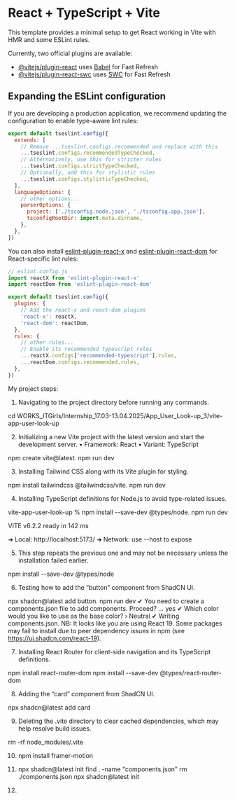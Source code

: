 # React + TypeScript + Vite

This template provides a minimal setup to get React working in Vite with HMR and some ESLint rules.

Currently, two official plugins are available:

- [@vitejs/plugin-react](https://github.com/vitejs/vite-plugin-react/blob/main/packages/plugin-react/README.md) uses [Babel](https://babeljs.io/) for Fast Refresh
- [@vitejs/plugin-react-swc](https://github.com/vitejs/vite-plugin-react-swc) uses [SWC](https://swc.rs/) for Fast Refresh

## Expanding the ESLint configuration

If you are developing a production application, we recommend updating the configuration to enable type-aware lint rules:

```js
export default tseslint.config({
  extends: [
    // Remove ...tseslint.configs.recommended and replace with this
    ...tseslint.configs.recommendedTypeChecked,
    // Alternatively, use this for stricter rules
    ...tseslint.configs.strictTypeChecked,
    // Optionally, add this for stylistic rules
    ...tseslint.configs.stylisticTypeChecked,
  ],
  languageOptions: {
    // other options...
    parserOptions: {
      project: ['./tsconfig.node.json', './tsconfig.app.json'],
      tsconfigRootDir: import.meta.dirname,
    },
  },
})
```

You can also install [eslint-plugin-react-x](https://github.com/Rel1cx/eslint-react/tree/main/packages/plugins/eslint-plugin-react-x) and [eslint-plugin-react-dom](https://github.com/Rel1cx/eslint-react/tree/main/packages/plugins/eslint-plugin-react-dom) for React-specific lint rules:

```js
// eslint.config.js
import reactX from 'eslint-plugin-react-x'
import reactDom from 'eslint-plugin-react-dom'

export default tseslint.config({
  plugins: {
    // Add the react-x and react-dom plugins
    'react-x': reactX,
    'react-dom': reactDom,
  },
  rules: {
    // other rules...
    // Enable its recommended typescript rules
    ...reactX.configs['recommended-typescript'].rules,
    ...reactDom.configs.recommended.rules,
  },
})
```

My project steps:

1. Navigating to the project directory before running any commands.

cd WORKS_ITGirls/Internship_17.03-13.04.2025/App_User_Look-up_3/vite-app-user-look-up

2. Initializing a new Vite project with the latest version and start the development server.
	•	Framework: React
	•	Variant: TypeScript

npm create vite@latest. npm run dev

3. Installing Tailwind CSS along with its Vite plugin for styling.

npm install tailwindcss @tailwindcss/vite. npm run dev

4. Installing TypeScript definitions for Node.js to avoid type-related issues.

vite-app-user-look-up % npm install --save-dev @types/node.  npm run dev
 
 VITE v6.2.2  ready in 142 ms

  ➜  Local:   http://localhost:5173/
  ➜  Network: use --host to expose

5. This step repeats the previous one and may not be necessary unless the installation failed earlier.

npm install --save-dev @types/node

6. Testing how to add the “button” component from ShadCN UI.

npx shadcn@latest add button. npm run dev
✔ You need to create a components.json file to add components. Proceed? … yes
✔ Which color would you like to use as the base color? › Neutral
✔ Writing components.json.
NB: It looks like you are using React 19. 
Some packages may fail to install due to peer dependency issues in npm (see https://ui.shadcn.com/react-19).

7. Installing React Router for client-side navigation and its TypeScript definitions.

npm install react-router-dom
npm install --save-dev @types/react-router-dom

8. Adding the “card” component from ShadCN UI.

npx shadcn@latest add card

9. Deleting the .vite directory to clear cached dependencies, which may help resolve build issues.

rm -rf node_modules/.vite

10. npm install framer-motion

11. npx shadcn@latest init
find . -name "components.json"
rm ./components.json
npx shadcn@latest init

12.  
